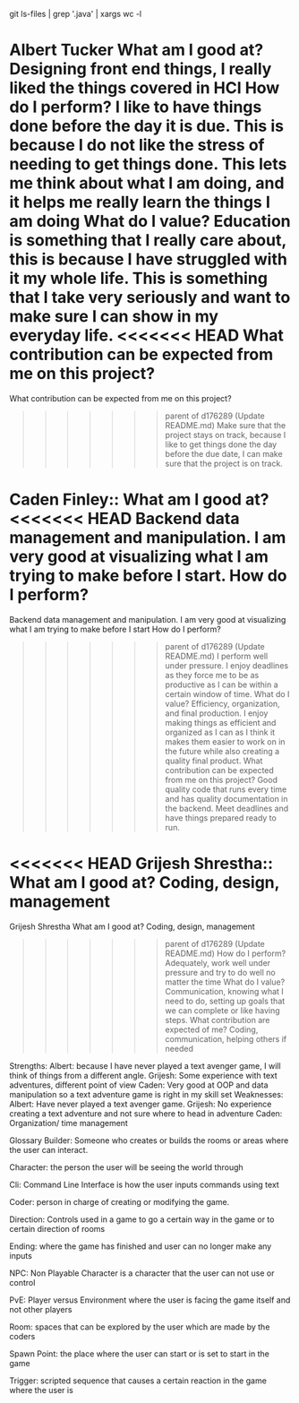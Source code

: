 git ls-files | grep '\.java' | xargs wc -l


Albert Tucker 
  What am I good at? 
Designing front end things, I really liked the things covered in HCI 
  How do I perform?
I like to have things done before the day it is due. This is because I do not like the stress of needing to get things done. This lets me think about what I am doing, and it helps me really learn the things I am doing
  What do I value?
Education is something that I really care about, this is because I have struggled with it my whole life. This is something that I take very seriously and want to make sure I can show in my everyday life. 
<<<<<<< HEAD
 What contribution can be expected from me on this project?
=======
  What contribution can be expected from me on this project?
>>>>>>> parent of d176289 (Update README.md)
Make sure that the project stays on track, because I like to get things done the day before the due date, I can make sure that the project is on track. 

Caden Finley::
  What am I good at?
<<<<<<< HEAD
Backend data management and manipulation. I am very good at visualizing what I am trying to make before I start.
How do I perform?
=======
Backend data management and manipulation. I am very good at visualizing what I am trying to make before I start
	How do I perform?
>>>>>>> parent of d176289 (Update README.md)
I perform well under pressure. I enjoy deadlines as they force me to be as productive as I can be within a certain window of time.
  What do I value?
Efficiency, organization, and final production. I enjoy making things as efficient and organized as I can as I think it makes them easier to work on in the future while also creating a quality final product.
  What contribution can be expected from me on this project?
Good quality code that runs every time and has quality documentation in the backend. Meet deadlines and have things prepared ready to run.

<<<<<<< HEAD
Grijesh Shrestha:: 
  What am I good at?
Coding, design, management
=======
Grijesh Shrestha 
  What am I good at?
Coding, design, management 
>>>>>>> parent of d176289 (Update README.md)
  How do I perform?
Adequately, work well under pressure and try to do well no matter the time
  What do I value?
Communication, knowing what I need to do, setting up goals that we can complete or like having steps. 
  What contribution are expected of me?
Coding, communication, helping others if needed

Strengths:
	Albert: because I have never played a text avenger game, I will think of things from a different angle. 
	Grijesh: Some experience with text adventures, different point of view
	Caden: Very good at OOP and data manipulation so a text adventure game is right in my skill set
Weaknesses:
	Albert: Have never played a text avenger game.
	Grijesh: No experience creating a text adventure and not sure where to head in adventure
	Caden: Organization/ time management


Glossary
Builder: Someone who creates or builds the rooms or areas where the user can interact. 

Character: the person the user will be seeing the world through 

Cli: Command Line Interface is how the user inputs commands using text

Coder: person in charge of creating or modifying the game. 

Direction: Controls used in a game to go a certain way in the game or to certain direction of rooms

Ending: where the game has finished and user can no longer make any inputs 

NPC: Non Playable Character is a character that the user can not use or control

PvE: Player versus Environment where the user is facing the game itself and not other players

Room: spaces that can be explored by the user which are made by the coders

Spawn Point: the place where the user can start or is set to start in the game

Trigger: scripted sequence that causes a certain reaction in the game where the user is

